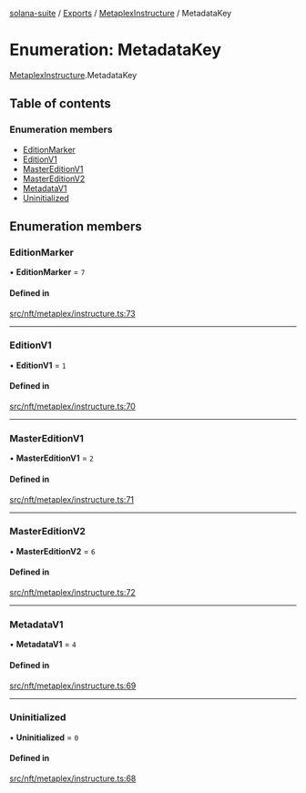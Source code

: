 [solana-suite](../README.md) / [Exports](../modules.md) / [MetaplexInstructure](../modules/MetaplexInstructure.md) / MetadataKey

# Enumeration: MetadataKey

[MetaplexInstructure](../modules/MetaplexInstructure.md).MetadataKey

## Table of contents

### Enumeration members

- [EditionMarker](MetaplexInstructure.MetadataKey.md#editionmarker)
- [EditionV1](MetaplexInstructure.MetadataKey.md#editionv1)
- [MasterEditionV1](MetaplexInstructure.MetadataKey.md#mastereditionv1)
- [MasterEditionV2](MetaplexInstructure.MetadataKey.md#mastereditionv2)
- [MetadataV1](MetaplexInstructure.MetadataKey.md#metadatav1)
- [Uninitialized](MetaplexInstructure.MetadataKey.md#uninitialized)

## Enumeration members

### EditionMarker

• **EditionMarker** = `7`

#### Defined in

[src/nft/metaplex/instructure.ts:73](https://github.com/fukaoi/solana-suite/blob/6dc9bbe/src/nft/metaplex/instructure.ts#L73)

___

### EditionV1

• **EditionV1** = `1`

#### Defined in

[src/nft/metaplex/instructure.ts:70](https://github.com/fukaoi/solana-suite/blob/6dc9bbe/src/nft/metaplex/instructure.ts#L70)

___

### MasterEditionV1

• **MasterEditionV1** = `2`

#### Defined in

[src/nft/metaplex/instructure.ts:71](https://github.com/fukaoi/solana-suite/blob/6dc9bbe/src/nft/metaplex/instructure.ts#L71)

___

### MasterEditionV2

• **MasterEditionV2** = `6`

#### Defined in

[src/nft/metaplex/instructure.ts:72](https://github.com/fukaoi/solana-suite/blob/6dc9bbe/src/nft/metaplex/instructure.ts#L72)

___

### MetadataV1

• **MetadataV1** = `4`

#### Defined in

[src/nft/metaplex/instructure.ts:69](https://github.com/fukaoi/solana-suite/blob/6dc9bbe/src/nft/metaplex/instructure.ts#L69)

___

### Uninitialized

• **Uninitialized** = `0`

#### Defined in

[src/nft/metaplex/instructure.ts:68](https://github.com/fukaoi/solana-suite/blob/6dc9bbe/src/nft/metaplex/instructure.ts#L68)
